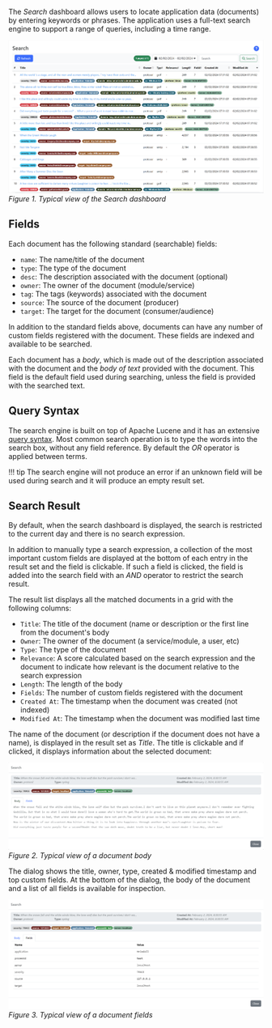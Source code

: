 The _Search_ dashboard allows users to locate application data (documents) by entering keywords or phrases. The application uses a full-text search engine to support a range of queries, including a time range. 

![Search Dashboard](images/search_dashboard.png)
_Figure 1. Typical view of the Search dashboard_

## Fields

Each document has the following standard (searchable) fields:
* `name`: The name/title of the document
* `type`: The type of the document
* `desc`: The description associated with the document (optional)
* `owner`: The owner of the document (module/service)
* `tag`: The tags (keywords) associated with the document
* `source`: The source of the document (producer)
* `target`: The target for the document (consumer/audience)

In addition to the standard fields above, documents can have any number of custom fields registered with the document. These fields are indexed and available to be searched.

Each document has a _body_, which is made out of the description associated with the document and the _body of text_ provided with the document. This field is the default field used during searching, unless the field is provided with the searched text.

## Query Syntax

The search engine is built on top of Apache Lucene and it has an extensive [query syntax](https://lucene.apache.org/core/9_9_2/queryparser/org/apache/lucene/queryparser/classic/package-summary.html#package.description). Most common search operation is to type the words into the search box, without any field reference. By default the _OR_ operator is applied between terms. 

!!! tip
The search engine will not produce an error if an unknown field will be used during search and it will produce an empty result set. 

## Search Result

By default, when the search dashboard is displayed, the search is restricted to the current day and there is no search expression. 

In addition to manually type a search expression, a collection of the most important custom fields are displayed at the bottom of each entry in the result set and the field is clickable. If such a field is clicked, the field is added into the search field with an _AND_ operator to restrict the search result.

The result list displays all the matched documents in a grid with the following columns:

* `Title`: The title of the document (name or description or the first line from the document's body
* `Owner`: The owner of the document (a service/module, a user, etc)
* `Type`: The type of the document
* `Relevance`: A score calculated based on the search expression and the document to indicate how relevant is the document relative to the search expression
* `Length`: The length of the body
* `Fields`: The number of custom fields registered with the document
* `Created At`: The timestamp when the document was created (not indexed)
* `Modified At`: The timestamp when the document was modified last time

The name of the document (or description if the document does not have a name), is displayed in the result set as _Title_. The title is clickable and if clicked, it displays information about the selected document:

![Document Body](images/search_view_body.png)
_Figure 2. Typical view of a document body_

The dialog shows the title, owner, type, created & modified timestamp and top custom fields. At the bottom of the dialog, the body of the document and a list of all fields is available for inspection.

![Document Body](images/search_view_fields.png)
_Figure 3. Typical view of a document fields_

